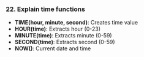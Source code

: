 ### 22. **Explain time functions**

- **TIME(hour, minute, second)**: Creates time value
- **HOUR(time)**: Extracts hour (0-23)
- **MINUTE(time)**: Extracts minute (0-59)
- **SECOND(time)**: Extracts second (0-59)
- **NOW()**: Current date and time
